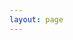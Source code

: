 ```yaml
---
layout: page
---
```


<script setup>
import {
  VPTeamPage,
  VPTeamPageTitle,
  VPTeamMembers
} from 'vitepress/theme'

const icon = '<svg xmlns="http://www.w3.org/2000/svg" fill="#50c8fd" viewBox="0 0 24 24"><path fill-rule="evenodd" d="M12.003 2c-2.265 0-6.29 1.364-6.29 7.325v1.195S3.55 14.96 3.55 17.474c0 .665.17 1.025.281 1.025.114 0 .902-.484 1.748-2.072 0 0-.18 2.197 1.904 3.967 0 0-1.77.495-1.77 1.182 0 .686 4.078.43 6.29 0 2.239.425 6.287.687 6.287 0 0-.688-1.768-1.182-1.768-1.182 2.085-1.77 1.905-3.967 1.905-3.967.845 1.588 1.634 2.072 1.746 2.072.111 0 .283-.36.283-1.025 0-2.514-2.166-6.954-2.166-6.954V9.325C18.29 3.364 14.268 2 12.003 2z"/></svg>'
const url = 'mqq://card/show_pslcard?src_type=internal&version=1&card_type=person&source=sharecard&uin='
const member = (uin, name) => ({
  name,
  avatar: `https://q.qlogo.cn/g?b=qq&s=640&nk=` + uin,
  links: [{ icon: { svg: icon }, link: url + uin }],
})
</script>

<VPTeamPage>
  <VPTeamPageTitle>
    <template #title>
      凌远引路人
    </template>
    <template #lead>
      此刻我们站在这里，站在天地间的广袤无垠，聆听山风的呼吸。
      <br>
      与风雪同行，感受别样的四季，与日月同在，共度晨昏与白昼。
    </template>
  </VPTeamPageTitle>
  <VPTeamMembers
    :members="[
      member(2927964645, '赵依依'),
      member(1060727187, '张贺然'),
      member(1613885642, '刘佳运'),
      member(2775912008, '张景钊'),
      member(1927447754, '王皖齐'),
      member(3068306281, '曹东淇'),
    ]"
  />
</VPTeamPage>
